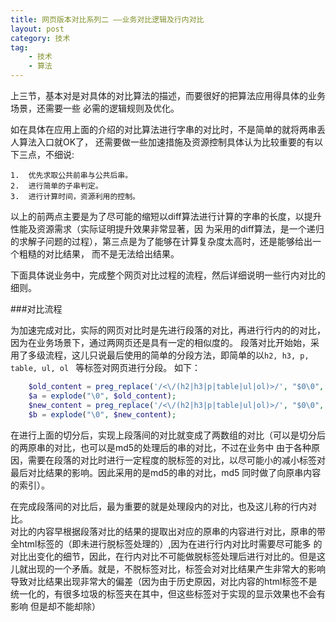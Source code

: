 ```yaml
---
title: 网页版本对比系列二 ——业务对比逻辑及行内对比 
layout: post
category: 技术
tag:
    - 技术
    - 算法
---
```


上三节，基本对是对具体的对比算法的描述，而要很好的把算法应用得具体的业务场景，还需要一些
必需的逻辑规则及优化。

如在具体在应用上面的介绍的对比算法进行字串的对比时，不是简单的就将两串丢人算法入口就OK了，
还需要做一些加速措施及资源控制具体认为比较重要的有以下三点，不细说:

    1.  优先求取公共前串与公共后串。
    2.  进行简单的子串判定。
    3.  进行计算时间，资源利用的控制。

以上的前两点主要是为了尽可能的缩短以diff算法进行计算的字串的长度，以提升性能及资源需求（实际证明提升效果非常显著，因
为采用的diff算法，是一个递归的求解子问题的过程），第三点是为了能够在计算复杂度太高时，还是能够给出一个粗糙的对比结果，
而不是无法给出结果。

下面具体说业务中，完成整个网页对比过程的流程，然后详细说明一些行内对比的细则。

###对比流程

为加速完成对比，实际的网页对比时是先进行段落的对比，再进行行内的的对比，因为在业务场景下，通过两网页还是具有一定的相似度的。
段落对比开始始，采用了多级流程，这儿只说最后使用的简单的分段方法，即简单的以`h2, h3, p, table, ul, ol ` 等标签对网页进行分段。
如下：

```php
    $old_content = preg_replace('/<\/(h2|h3|p|table|ul|ol)>/', "$0\0", $old_content);
    $a = explode("\0", $old_content);
    $new_content = preg_replace('/<\/(h2|h3|p|table|ul|ol)>/', "$0\0", $new_content);
    $b = explode("\0", $new_content);
```

在进行上面的切分后，实现上段落间的对比就变成了两数组的对比（可以是切分后的两原串的对比，也可以是md5的处理后的串的对比，不过在业务中
由于各种原因，需要在段落的对比时进行一定程度的脱标签的对比，以尽可能小的减小标签对最后对比结果的影响。因此采用的是md5的串的对比，md5
同时做了向原串内容的索引）。

在完成段落间的对比后，最为重要的就是处理段内的对比，也及这儿称的行内对比。  
对比的内容早根据段落对比的结果的提取出对应的原串的内容进行对比，原串的带全html标签的（即未进行脱标签处理的）,因为在进行行内对比时需要尽可能多
的对比出变化的细节，因此，在行内对比不可能做脱标签处理后进行对比的。但是这儿就出现的一个矛盾。就是，不脱标签对比，标签会对对比结果产生非常大的影响
导致对比结果出现非常大的偏差（因为由于历史原因，对比内容的html标签不是统一化的，有很多垃圾的标签夹在其中，但这些标签对于实现的显示效果也不会有影响
但是却不能却除）
